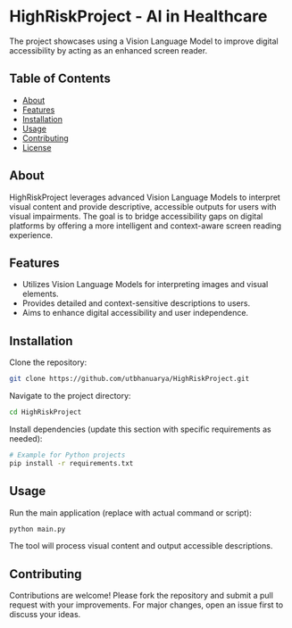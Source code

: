 
# HighRiskProject - AI in Healthcare

The project showcases using a Vision Language Model to improve digital accessibility by acting as an enhanced screen reader.

## Table of Contents

- [About](#about)
- [Features](#features)
- [Installation](#installation)
- [Usage](#usage)
- [Contributing](#contributing)
- [License](#license)

## About

HighRiskProject leverages advanced Vision Language Models to interpret visual content and provide descriptive, accessible outputs for users with visual impairments. The goal is to bridge accessibility gaps on digital platforms by offering a more intelligent and context-aware screen reading experience.

## Features

- Utilizes Vision Language Models for interpreting images and visual elements.
- Provides detailed and context-sensitive descriptions to users.
- Aims to enhance digital accessibility and user independence.

## Installation

Clone the repository:

```bash
git clone https://github.com/utbhanuarya/HighRiskProject.git
```

Navigate to the project directory:

```bash
cd HighRiskProject
```

Install dependencies (update this section with specific requirements as needed):

```bash
# Example for Python projects
pip install -r requirements.txt
```

## Usage

Run the main application (replace with actual command or script):

```bash
python main.py
```

The tool will process visual content and output accessible descriptions.

## Contributing

Contributions are welcome! Please fork the repository and submit a pull request with your improvements. For major changes, open an issue first to discuss your ideas.
